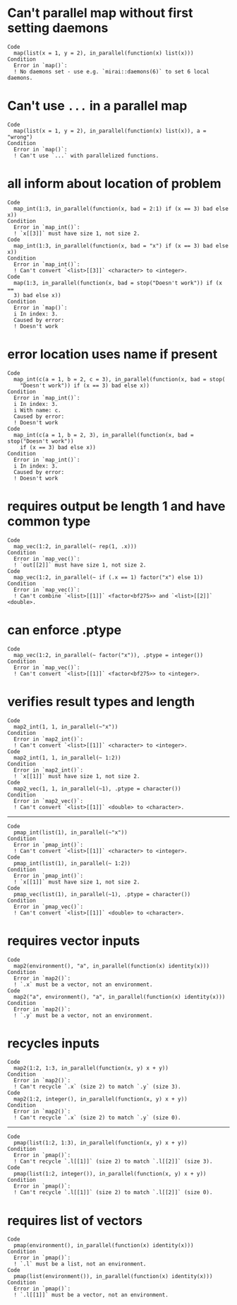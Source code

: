 # Can't parallel map without first setting daemons

    Code
      map(list(x = 1, y = 2), in_parallel(function(x) list(x)))
    Condition
      Error in `map()`:
      ! No daemons set - use e.g. `mirai::daemons(6)` to set 6 local daemons.

# Can't use `...` in a parallel map

    Code
      map(list(x = 1, y = 2), in_parallel(function(x) list(x)), a = "wrong")
    Condition
      Error in `map()`:
      ! Can't use `...` with parallelized functions.

# all inform about location of problem

    Code
      map_int(1:3, in_parallel(function(x, bad = 2:1) if (x == 3) bad else x))
    Condition
      Error in `map_int()`:
      ! `x[[3]]` must have size 1, not size 2.
    Code
      map_int(1:3, in_parallel(function(x, bad = "x") if (x == 3) bad else x))
    Condition
      Error in `map_int()`:
      ! Can't convert `<list>[[3]]` <character> to <integer>.
    Code
      map(1:3, in_parallel(function(x, bad = stop("Doesn't work")) if (x ==
      3) bad else x))
    Condition
      Error in `map()`:
      i In index: 3.
      Caused by error:
      ! Doesn't work

# error location uses name if present

    Code
      map_int(c(a = 1, b = 2, c = 3), in_parallel(function(x, bad = stop(
        "Doesn't work")) if (x == 3) bad else x))
    Condition
      Error in `map_int()`:
      i In index: 3.
      i With name: c.
      Caused by error:
      ! Doesn't work
    Code
      map_int(c(a = 1, b = 2, 3), in_parallel(function(x, bad = stop("Doesn't work"))
        if (x == 3) bad else x))
    Condition
      Error in `map_int()`:
      i In index: 3.
      Caused by error:
      ! Doesn't work

# requires output be length 1 and have common type

    Code
      map_vec(1:2, in_parallel(~ rep(1, .x)))
    Condition
      Error in `map_vec()`:
      ! `out[[2]]` must have size 1, not size 2.
    Code
      map_vec(1:2, in_parallel(~ if (.x == 1) factor("x") else 1))
    Condition
      Error in `map_vec()`:
      ! Can't combine `<list>[[1]]` <factor<bf275>> and `<list>[[2]]` <double>.

# can enforce .ptype

    Code
      map_vec(1:2, in_parallel(~ factor("x")), .ptype = integer())
    Condition
      Error in `map_vec()`:
      ! Can't convert `<list>[[1]]` <factor<bf275>> to <integer>.

# verifies result types and length

    Code
      map2_int(1, 1, in_parallel(~"x"))
    Condition
      Error in `map2_int()`:
      ! Can't convert `<list>[[1]]` <character> to <integer>.
    Code
      map2_int(1, 1, in_parallel(~ 1:2))
    Condition
      Error in `map2_int()`:
      ! `x[[1]]` must have size 1, not size 2.
    Code
      map2_vec(1, 1, in_parallel(~1), .ptype = character())
    Condition
      Error in `map2_vec()`:
      ! Can't convert `<list>[[1]]` <double> to <character>.

---

    Code
      pmap_int(list(1), in_parallel(~"x"))
    Condition
      Error in `pmap_int()`:
      ! Can't convert `<list>[[1]]` <character> to <integer>.
    Code
      pmap_int(list(1), in_parallel(~ 1:2))
    Condition
      Error in `pmap_int()`:
      ! `x[[1]]` must have size 1, not size 2.
    Code
      pmap_vec(list(1), in_parallel(~1), .ptype = character())
    Condition
      Error in `pmap_vec()`:
      ! Can't convert `<list>[[1]]` <double> to <character>.

# requires vector inputs

    Code
      map2(environment(), "a", in_parallel(function(x) identity(x)))
    Condition
      Error in `map2()`:
      ! `.x` must be a vector, not an environment.
    Code
      map2("a", environment(), "a", in_parallel(function(x) identity(x)))
    Condition
      Error in `map2()`:
      ! `.y` must be a vector, not an environment.

# recycles inputs

    Code
      map2(1:2, 1:3, in_parallel(function(x, y) x + y))
    Condition
      Error in `map2()`:
      ! Can't recycle `.x` (size 2) to match `.y` (size 3).
    Code
      map2(1:2, integer(), in_parallel(function(x, y) x + y))
    Condition
      Error in `map2()`:
      ! Can't recycle `.x` (size 2) to match `.y` (size 0).

---

    Code
      pmap(list(1:2, 1:3), in_parallel(function(x, y) x + y))
    Condition
      Error in `pmap()`:
      ! Can't recycle `.l[[1]]` (size 2) to match `.l[[2]]` (size 3).
    Code
      pmap(list(1:2, integer()), in_parallel(function(x, y) x + y))
    Condition
      Error in `pmap()`:
      ! Can't recycle `.l[[1]]` (size 2) to match `.l[[2]]` (size 0).

# requires list of vectors

    Code
      pmap(environment(), in_parallel(function(x) identity(x)))
    Condition
      Error in `pmap()`:
      ! `.l` must be a list, not an environment.
    Code
      pmap(list(environment()), in_parallel(function(x) identity(x)))
    Condition
      Error in `pmap()`:
      ! `.l[[1]]` must be a vector, not an environment.

